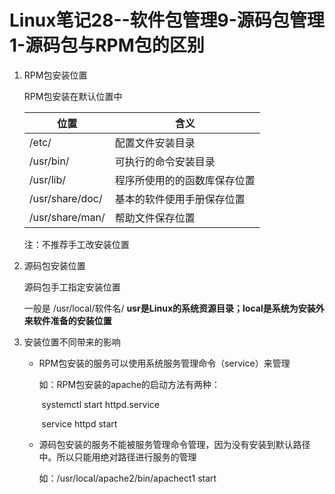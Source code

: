 # Linux笔记28--软件包管理9-源码包管理1-源码包与RPM包的区别

1. RPM包安装位置

   RPM包安装在默认位置中

   | 位置            | 含义                         |
   | --------------- | ---------------------------- |
   | /etc/           | 配置文件安装目录             |
   | /usr/bin/       | 可执行的命令安装目录         |
   | /usr/lib/       | 程序所使用的的函数库保存位置 |
   | /usr/share/doc/ | 基本的软件使用手册保存位置   |
   | /usr/share/man/ | 帮助文件保存位置             |

   注：不推荐手工改安装位置

2. 源码包安装位置

   源码包手工指定安装位置

   一般是 /usr/local/软件名/        **usr是Linux的系统资源目录；local是系统为安装外来软件准备的安装位置**

3. 安装位置不同带来的影响

   + RPM包安装的服务可以使用系统服务管理命令（service）来管理

     如：RPM包安装的apache的启动方法有两种：

     ​		systemctl start httpd.service

     ​		service httpd start

   + 源码包安装的服务不能被服务管理命令管理，因为没有安装到默认路径中。所以只能用绝对路径进行服务的管理

     如：/usr/local/apache2/bin/apachect1 start

   
